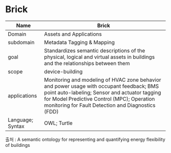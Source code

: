 # Brick

| Name         | Brick  |
| ------------ | --- |
| Domain       | Assets and Applications      |
| subdomain    | Metadata Tagging & Mapping    |
| goal         | Standardizes semantic descriptions of the physical, logical and virtual assets in buildings and the relationships between them    |
| scope        | device-building    |
| applications | Monitoring and modeling of HVAC zone behavior and power usage with occupant feedback; BMS point auto-labeling; Sensor and actuator tagging for Model Predictive Control (MPC); Operation monitoring for Fault Detection and Diagnostics (FDD)    |
| Language; Syntax             | OWL; Turtle     |

출처 :  A semantic ontology for representing and quantifying energy flexibility of buildings